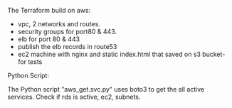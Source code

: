 The Terraform build on aws: 
- vpc, 2 networks and routes.
- security groups for port80 & 443.
- elb for port 80 & 443
- publish the elb records in route53
- ec2 machine with nginx and static index.html that saved on s3 bucket- for tests

Python Script:

The Python script "aws_get.svc.py" uses boto3 to get the all active services.
Check if rds is active, ec2, subnets.